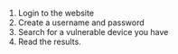 1. Login to the website
2. Create a username and password
3. Search for a vulnerable device you have
4. Read the results.

